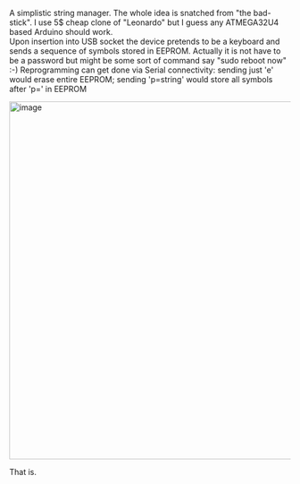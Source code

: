 A simplistic string manager. The whole idea is snatched from "the bad-stick".
I use 5$ cheap clone of "Leonardo" but I guess any ATMEGA32U4 based Arduino should work.    
Upon insertion into USB socket the device pretends to be a keyboard and sends a sequence of symbols stored in EEPROM.
Actually it is not have to be a password but might be some sort of command say "sudo reboot now" :-)
Reprogramming can get done via Serial connectivity: 
  sending just 'e' would erase entire EEPROM; 
  sending 'p=string' would store all symbols after 'p=' in EEPROM

<img width="640" alt="image" src="https://github.com/user-attachments/assets/2f80a15a-c5e9-4fce-881d-9e1507aedbaf" />

That is.
